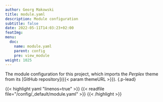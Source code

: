 ```yaml
---
author: Georg Makowski
title: module.yaml
description: Module configuration
subtitle: false
date: 2022-05-11T14:03:23+02:00 
featImg:
menu:
  doc:
    name: module.yaml
    parent: config
    pre: view_module
weight: 1025
---
```


The module configuration for this project, which imports the _Perplex_ theme from its [GitHub repository]({{< param themeURL >}}).
{.p-lead} <!--more-->

{{< highlight yaml "linenos=true" >}}
{{< readfile file="/config/_default/module.yaml" >}}
{{< /highlight >}}
